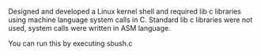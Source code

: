 Designed and developed a Linux kernel shell and required lib c libraries using machine language system calls in C.
Standard lib c libraries were not used, system calls were written in ASM language.

You can run this by executing sbush.c
